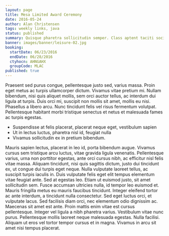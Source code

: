 ```yaml
---
layout: page
title: Mesa Limited Award Ceremony
date: 2016-05-24
author: Alan Christensen
tags: weekly links, java
status: published
summary: Quisque pharetra sollicitudin semper. Class aptent taciti sociosqu ad.
banner: images/banner/leisure-02.jpg
booking:
  startDate: 06/23/2016
  endDate: 06/28/2016
  ctyhocn: AHNGAHX
  groupCode: MLAC
published: true
---
```

Praesent sed purus congue, pellentesque justo sed, varius massa. Proin eget metus ac turpis ullamcorper dictum. Vivamus vitae pretium mi. Nullam bibendum, nisi quis aliquet mollis, sem orci auctor tellus, ac interdum dui ligula at turpis. Duis orci mi, suscipit non mollis sit amet, mollis eu nisi. Phasellus a libero arcu. Nunc tincidunt felis vel risus fermentum volutpat. Pellentesque habitant morbi tristique senectus et netus et malesuada fames ac turpis egestas.

* Suspendisse at felis placerat, placerat neque eget, vestibulum sapien
* Ut in lectus luctus, pharetra nisl id, feugiat nulla
* Vivamus sollicitudin ex in pretium bibendum.

Mauris sapien lectus, placerat in leo id, porta bibendum augue. Vivamus cursus sem tristique arcu luctus, vitae gravida ligula venenatis. Pellentesque varius, urna non porttitor egestas, ante orci cursus nibh, ac efficitur nisl felis vitae massa. Aliquam tincidunt, nisi quis sagittis dictum, justo dui tincidunt ex, ut congue dui turpis eget neque. Nulla vulputate laoreet tellus, ac suscipit turpis iaculis in. Duis vulputate felis eget elit tempus elementum vitae feugiat ante. Sed at egestas leo. Etiam ut euismod justo, sit amet sollicitudin sem. Fusce accumsan ultricies nulla, id tempor leo euismod et. Mauris fringilla metus eu mauris faucibus tincidunt. Integer eleifend tortor ac ante interdum, a tincidunt nulla consectetur. Sed eget luctus orci, et vulputate lacus. Sed facilisis diam orci, nec elementum odio dignissim ac. Maecenas sit amet est ante.
Proin mattis enim vitae est cursus pellentesque. Integer vel ligula a nibh pharetra varius. Vestibulum vitae nunc purus. Pellentesque mollis laoreet neque malesuada egestas. Nulla facilisi. Aliquam ut eros vel tortor tempor cursus et in magna. Vivamus in arcu sit amet nisi tempus placerat.
